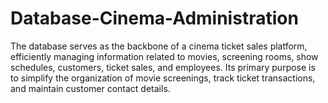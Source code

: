 # Database-Cinema-Administration

The database serves as the backbone of a cinema ticket sales platform, efficiently managing information related to movies, screening rooms, show schedules, customers, ticket sales, and employees. Its primary purpose is to simplify the organization of movie screenings, track ticket transactions, and maintain customer contact details.
